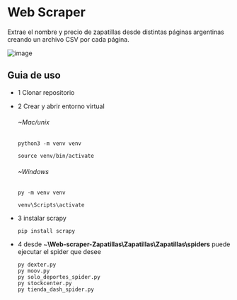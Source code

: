 # Web Scraper

Extrae el nombre y precio de zapatillas desde distintas páginas argentinas creando un archivo CSV por cada página.

![image](https://user-images.githubusercontent.com/96092963/171971531-c5f67412-0318-404b-b809-acf3a11ba529.png)


## Guia de uso

- 1  Clonar repositorio


- 2 Crear y abrir entorno virtual

    ###### ~Mac/unix
      
    `python3 -m venv venv`

    `source venv/bin/activate`
 
     ###### ~Windows
     
    `py -m venv venv`
    
    `venv\Scripts\activate`
      
- 3 instalar scrapy

      
      pip install scrapy
      
- 4 desde ~**\Web-scraper-Zapatillas\Zapatillas\Zapatillas\spiders** puede ejecutar el spider que desee

      py dexter.py
      py moov.py
      py solo_deportes_spider.py
      py stockcenter.py
      py tienda_dash_spider.py
